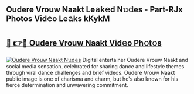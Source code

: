 ## Oudere Vrouw Naakt Le𝚊k𝚎d N𝚞𝚍es - Part-RJx Photos Vid𝚎o Le𝚊ks kKykM

# <h2><a href="http://fb72oc.evod.top/?m=Oudere+Vrouw+Naakt">🔗 👉🔴 Oudere Vrouw Naakt Vid𝚎o Ph𝚘t𝚘s</a></h2>

[![Oudere Vrouw Naakt N𝚞d𝚎s](https://i.imgur.com/8V9OHl7.gif)](http://fb72oc.evod.top/?m=Oudere+Vrouw+Naakt)
Digital entertainer Oudere Vrouw Naakt and social media sensation, celebrated for sharing dance and lifestyle themes through viral dance challenges and brief videos. Oudere Vrouw Naakt public image is one of charisma and charm, but he's also known for his fierce determination and unwavering commitment. 
